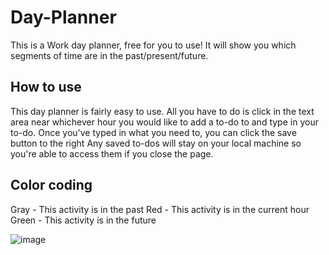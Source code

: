 # Day-Planner

This is a Work day planner, free for you to use! It will show you which segments of time are in the past/present/future.

## How to use

This day planner is fairly easy to use. All you have to do is click in the text area near whichever hour you would like to add a to-do to and type in your to-do.
Once you've typed in what you need to, you can click the save button to the right
Any saved to-dos will stay on your local machine so you're able to access them if you close the page.

## Color coding

Gray - This activity is in the past
Red - This activity is in the current hour
Green - This activity is in the future

![image](https://user-images.githubusercontent.com/67337458/227737620-b4dcded0-9bd0-4537-9ad5-fcd619ee50c6.png)

